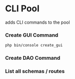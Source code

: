 # CLI Pool

adds CLI commands to the pool

### Create GUI Command

```bash
php bin/console create_gui
```

### Create DAO Command

### List all schemas / routes


